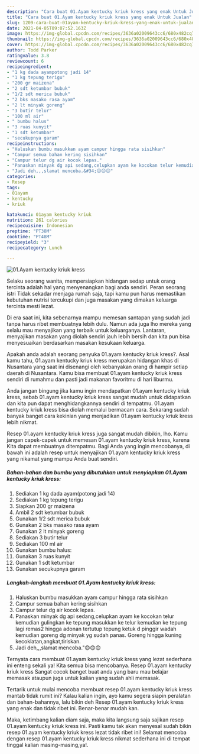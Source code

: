 ```yaml
---
description: "Cara buat 01.Ayam kentucky kriuk kress yang enak Untuk Jualan"
title: "Cara buat 01.Ayam kentucky kriuk kress yang enak Untuk Jualan"
slug: 1209-cara-buat-01ayam-kentucky-kriuk-kress-yang-enak-untuk-jualan
date: 2021-04-05T09:07:52.163Z
image: https://img-global.cpcdn.com/recipes/3636a02009643cc6/680x482cq70/01ayam-kentucky-kriuk-kress-foto-resep-utama.jpg
thumbnail: https://img-global.cpcdn.com/recipes/3636a02009643cc6/680x482cq70/01ayam-kentucky-kriuk-kress-foto-resep-utama.jpg
cover: https://img-global.cpcdn.com/recipes/3636a02009643cc6/680x482cq70/01ayam-kentucky-kriuk-kress-foto-resep-utama.jpg
author: Todd Parker
ratingvalue: 3.8
reviewcount: 6
recipeingredient:
- "1 kg dada ayampotong jadi 14"
- "1 kg tepung terigu"
- "200 gr maizena"
- "2 sdt ketumbar bubuk"
- "1/2 sdt merica bubuk"
- "2 bks masako rasa ayam"
- "2 lt minyak goreng"
- "3 butir telur"
- "100 ml air"
- " bumbu halus"
- "3 ruas kunyit"
- "1 sdt ketumbar"
- "secukupnya garam"
recipeinstructions:
- "Haluskan bumbu masukkan ayam campur hingga rata sisihkan"
- "Campur semua bahan kering sisihkan"
- "Campur telur dg air kocok lepas."
- "Panaskan minyak dg api sedang,celupkan ayam ke kocokan telur kemudian gulingkan ke tepung masukkan ke telur kemudian ke tepung lagi remas2 hingga adonan tertutup tepung ketuk d pinggir wadah kemudian goreng dg minyak yg sudah panas. Goreng hingga kuning kecoklatan,angkat,tiriskan."
- "Jadi deh,,,slamat mencoba.&#34;😊😊😊"
categories:
- Resep
tags:
- 01ayam
- kentucky
- kriuk

katakunci: 01ayam kentucky kriuk 
nutrition: 261 calories
recipecuisine: Indonesian
preptime: "PT38M"
cooktime: "PT48M"
recipeyield: "3"
recipecategory: Lunch

---
```



![01.Ayam kentucky kriuk kress](https://img-global.cpcdn.com/recipes/3636a02009643cc6/680x482cq70/01ayam-kentucky-kriuk-kress-foto-resep-utama.jpg)

Selaku seorang wanita, mempersiapkan hidangan sedap untuk orang tercinta adalah hal yang menyenangkan bagi anda sendiri. Peran seorang istri Tidak sekadar menjaga rumah saja, tapi kamu pun harus memastikan kebutuhan nutrisi tercukupi dan juga masakan yang dimakan keluarga tercinta mesti lezat.

Di era  saat ini, kita sebenarnya mampu memesan santapan yang sudah jadi tanpa harus ribet membuatnya lebih dulu. Namun ada juga lho mereka yang selalu mau menyajikan yang terbaik untuk keluarganya. Lantaran, menyajikan masakan yang diolah sendiri jauh lebih bersih dan kita pun bisa menyesuaikan berdasarkan masakan kesukaan keluarga. 



Apakah anda adalah seorang penyuka 01.ayam kentucky kriuk kress?. Asal kamu tahu, 01.ayam kentucky kriuk kress merupakan hidangan khas di Nusantara yang saat ini disenangi oleh kebanyakan orang di hampir setiap daerah di Nusantara. Kamu bisa membuat 01.ayam kentucky kriuk kress sendiri di rumahmu dan pasti jadi makanan favoritmu di hari liburmu.

Anda jangan bingung jika kamu ingin mendapatkan 01.ayam kentucky kriuk kress, sebab 01.ayam kentucky kriuk kress sangat mudah untuk didapatkan dan kita pun dapat menghidangkannya sendiri di tempatmu. 01.ayam kentucky kriuk kress bisa diolah memalui bermacam cara. Sekarang sudah banyak banget cara kekinian yang menjadikan 01.ayam kentucky kriuk kress lebih nikmat.

Resep 01.ayam kentucky kriuk kress juga sangat mudah dibikin, lho. Kamu jangan capek-capek untuk memesan 01.ayam kentucky kriuk kress, karena Kita dapat membuatnya ditempatmu. Bagi Anda yang ingin mencobanya, di bawah ini adalah resep untuk menyajikan 01.ayam kentucky kriuk kress yang nikamat yang mampu Anda buat sendiri.

<!--inarticleads1-->

##### Bahan-bahan dan bumbu yang dibutuhkan untuk menyiapkan 01.Ayam kentucky kriuk kress:

1. Sediakan 1 kg dada ayam(potong jadi 14)
1. Sediakan 1 kg tepung terigu
1. Siapkan 200 gr maizena
1. Ambil 2 sdt ketumbar bubuk
1. Gunakan 1/2 sdt merica bubuk
1. Gunakan 2 bks masako rasa ayam
1. Gunakan 2 lt minyak goreng
1. Sediakan 3 butir telur
1. Sediakan 100 ml air
1. Gunakan  bumbu halus:
1. Gunakan 3 ruas kunyit
1. Gunakan 1 sdt ketumbar
1. Gunakan secukupnya garam




<!--inarticleads2-->

##### Langkah-langkah membuat 01.Ayam kentucky kriuk kress:

1. Haluskan bumbu masukkan ayam campur hingga rata sisihkan
1. Campur semua bahan kering sisihkan
1. Campur telur dg air kocok lepas.
1. Panaskan minyak dg api sedang,celupkan ayam ke kocokan telur kemudian gulingkan ke tepung masukkan ke telur kemudian ke tepung lagi remas2 hingga adonan tertutup tepung ketuk d pinggir wadah kemudian goreng dg minyak yg sudah panas. Goreng hingga kuning kecoklatan,angkat,tiriskan.
1. Jadi deh,,,slamat mencoba.&#34;😊😊😊




Ternyata cara membuat 01.ayam kentucky kriuk kress yang lezat sederhana ini enteng sekali ya! Kita semua bisa mencobanya. Resep 01.ayam kentucky kriuk kress Sangat cocok banget buat anda yang baru mau belajar memasak ataupun juga untuk kalian yang sudah ahli memasak.

Tertarik untuk mulai mencoba membuat resep 01.ayam kentucky kriuk kress mantab tidak rumit ini? Kalau kalian ingin, ayo kamu segera siapin peralatan dan bahan-bahannya, lalu bikin deh Resep 01.ayam kentucky kriuk kress yang enak dan tidak ribet ini. Benar-benar mudah kan. 

Maka, ketimbang kalian diam saja, maka kita langsung saja sajikan resep 01.ayam kentucky kriuk kress ini. Pasti kamu tak akan menyesal sudah bikin resep 01.ayam kentucky kriuk kress lezat tidak ribet ini! Selamat mencoba dengan resep 01.ayam kentucky kriuk kress nikmat sederhana ini di tempat tinggal kalian masing-masing,ya!.

